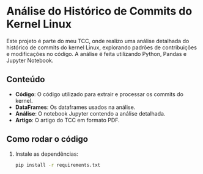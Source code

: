 # Análise do Histórico de Commits do Kernel Linux

Este projeto é parte do meu TCC, onde realizo uma análise detalhada do histórico de commits do kernel Linux, explorando padrões de contribuições e modificações no código. A análise é feita utilizando Python, Pandas e Jupyter Notebook.

## Conteúdo

- **Código**: O código utilizado para extrair e processar os commits do kernel.
- **DataFrames**: Os dataframes usados na análise.
- **Análise**: O notebook Jupyter contendo a análise detalhada.
- **Artigo**: O artigo do TCC em formato PDF.

## Como rodar o código

1. Instale as dependências:
   ```bash
   pip install -r requirements.txt
